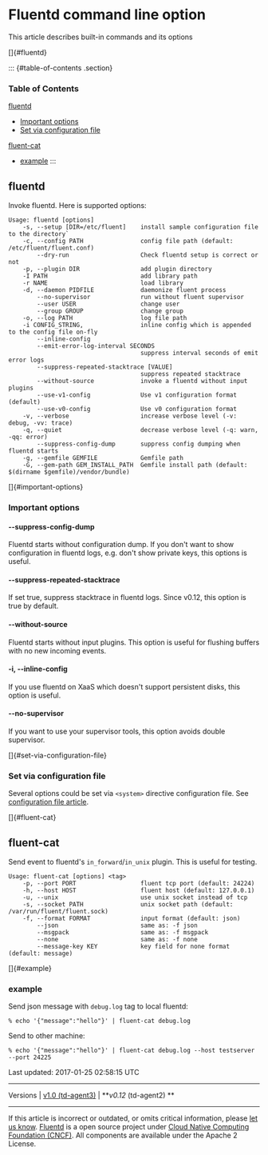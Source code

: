 Fluentd command line option
===========================

This article describes built-in commands and its options

[]{#fluentd}

::: {#table-of-contents .section}
### Table of Contents

[fluentd](#fluentd)

-   [Important options](#important-options)
-   [Set via configuration file](#set-via-configuration-file)

[fluent-cat](#fluent-cat)

-   [example](#example)
:::

fluentd
-------

Invoke fluentd. Here is supported options:

``` {.CodeRay}
Usage: fluentd [options]
    -s, --setup [DIR=/etc/fluent]    install sample configuration file to the directory`
    -c, --config PATH                config file path (default: /etc/fluent/fluent.conf)
        --dry-run                    Check fluentd setup is correct or not
    -p, --plugin DIR                 add plugin directory
    -I PATH                          add library path
    -r NAME                          load library
    -d, --daemon PIDFILE             daemonize fluent process
        --no-supervisor              run without fluent supervisor
        --user USER                  change user
        --group GROUP                change group
    -o, --log PATH                   log file path
    -i CONFIG_STRING,                inline config which is appended to the config file on-fly
        --inline-config
        --emit-error-log-interval SECONDS
                                     suppress interval seconds of emit error logs
        --suppress-repeated-stacktrace [VALUE]
                                     suppress repeated stacktrace
        --without-source             invoke a fluentd without input plugins
        --use-v1-config              Use v1 configuration format (default)
        --use-v0-config              Use v0 configuration format
    -v, --verbose                    increase verbose level (-v: debug, -vv: trace)
    -q, --quiet                      decrease verbose level (-q: warn, -qq: error)
        --suppress-config-dump       suppress config dumping when fluentd starts
    -g, --gemfile GEMFILE            Gemfile path
    -G, --gem-path GEM_INSTALL_PATH  Gemfile install path (default: $(dirname $gemfile)/vendor/bundle)
```

[]{#important-options}

### Important options

#### --suppress-config-dump

Fluentd starts without configuration dump. If you don't want to show
configuration in fluentd logs, e.g. don't show private keys, this
options is useful.

#### --suppress-repeated-stacktrace

If set true, suppress stacktrace in fluentd logs. Since v0.12, this
option is true by default.

#### --without-source

Fluentd starts without input plugins. This option is useful for flushing
buffers with no new incoming events.

#### -i, --inline-config

If you use fluentd on XaaS which doesn't support persistent disks, this
option is useful.

#### --no-supervisor

If you want to use your supervisor tools, this option avoids double
supervisor.

[]{#set-via-configuration-file}

### Set via configuration file

Several options could be set via `<system>` directive configuration
file. See [configuration file
article](/articles/config-file#4-set-system-wide-configuration-the-ldquosystemrdquo-directive).

[]{#fluent-cat}

fluent-cat
----------

Send event to fluentd's `in_forward`/`in_unix` plugin. This is useful
for testing.

``` {.CodeRay}
Usage: fluent-cat [options] <tag>
    -p, --port PORT                  fluent tcp port (default: 24224)
    -h, --host HOST                  fluent host (default: 127.0.0.1)
    -u, --unix                       use unix socket instead of tcp
    -s, --socket PATH                unix socket path (default: /var/run/fluent/fluent.sock)
    -f, --format FORMAT              input format (default: json)
        --json                       same as: -f json
        --msgpack                    same as: -f msgpack
        --none                       same as: -f none
        --message-key KEY            key field for none format (default: message)
```

[]{#example}

### example

Send json message with `debug.log` tag to local fluentd:

``` {.CodeRay}
% echo '{"message":"hello"}' | fluent-cat debug.log
```

Send to other machine:

``` {.CodeRay}
% echo '{"message":"hello"}' | fluent-cat debug.log --host testserver --port 24225
```

Last updated: 2017-01-25 02:58:15 UTC

------------------------------------------------------------------------

Versions \| [v1.0 (td-agent3)](/v1.0/articles/command-line-option) \|
***v0.12* (td-agent2) **

------------------------------------------------------------------------

If this article is incorrect or outdated, or omits critical information,
please [let us
know](https://github.com/fluent/fluentd-docs/issues?state=open).
[Fluentd](http://www.fluentd.org/) is a open source project under [Cloud
Native Computing Foundation (CNCF)](https://cncf.io/). All components
are available under the Apache 2 License.
